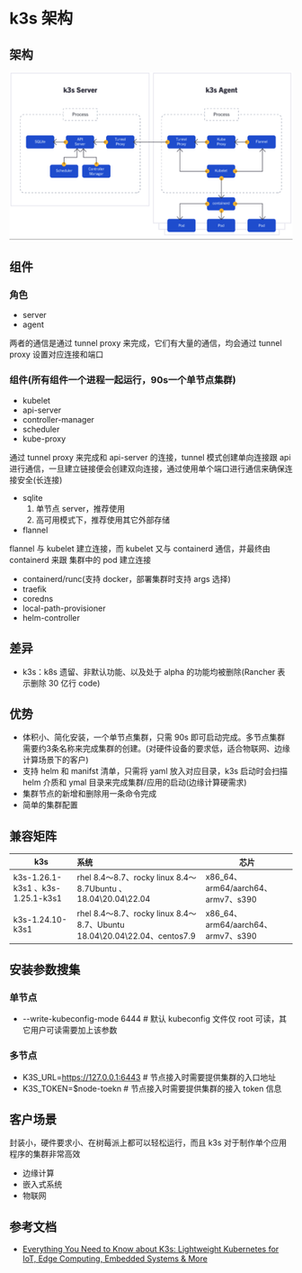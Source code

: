 # k3s 架构

## 架构

![image-20230323142110363](../png/image-20230323142110363.png)

## 组件

### 角色

- server
- agent

两者的通信是通过 tunnel proxy 来完成，它们有大量的通信，均会通过 tunnel proxy 设置对应连接和端口

### 组件(所有组件一个进程一起运行，90s一个单节点集群)

- kubelet
- api-server
- controller-manager
- scheduler
- kube-proxy

通过 tunnel proxy 来完成和 api-server 的连接，tunnel 模式创建单向连接跟 api 进行通信，一旦建立链接便会创建双向连接，通过使用单个端口进行通信来确保连接安全(长连接)

- sqlite
  1. 单节点 server，推荐使用
  2. 高可用模式下，推荐使用其它外部存储
- flannel

flannel 与 kubelet 建立连接，而 kubelet 又与 containerd 通信，并最终由 containerd 来跟 集群中的 pod 建立连接

- containerd/runc(支持 docker，部署集群时支持 args 选择)
- traefik
- coredns
- local-path-provisioner
- helm-controller

## 差异

- k3s：k8s 遗留、非默认功能、以及处于 alpha 的功能均被删除(Rancher 表示删除 30 亿行 code)

## 优势

- 体积小、简化安装，一个单节点集群，只需 90s 即可启动完成。多节点集群需要约3条名称来完成集群的创建。(对硬件设备的要求低，适合物联网、边缘计算场景下的客户)
- 支持 helm 和 manifst 清单，只需将 yaml 放入对应目录，k3s 启动时会扫描 helm 介质和 ymal 目录来完成集群/应用的启动(边缘计算硬需求)
- 集群节点的新增和删除用一条命令完成
- 简单的集群配置

## 兼容矩阵

| k3s                               | 系统                                                         | 芯片                               |
| --------------------------------- | :----------------------------------------------------------- | ---------------------------------- |
| k3s-1.26.1-k3s1 、k3s-1.25.1-k3s1 | rhel 8.4～8.7、rocky linux 8.4～8.7Ubuntu 、18.04\20.04\22.04 | x86_64、arm64/aarch64、armv7、s390 |
| k3s-1.24.10-k3s1                  | rhel 8.4～8.7、rocky linux 8.4～8.7、Ubuntu 18.04\20.04\22.04、centos7.9 | x86_64、arm64/aarch64、armv7、s390 |

## 安装参数搜集

### 单节点

- --write-kubeconfig-mode 6444            # 默认 kubeconfig 文件仅 root 可读，其它用户可读需要加上该参数

### 多节点

- K3S_URL=https://127.0.0.1:6443        # 节点接入时需要提供集群的入口地址 
- K3S_TOKEN=$node-toekn                  # 节点接入时需要提供集群的接入 token 信息

## 客户场景

封装小，硬件要求小、在树莓派上都可以轻松运行，而且 k3s 对于制作单个应用程序的集群非常高效

- 边缘计算
- 嵌入式系统
- 物联网

## 参考文档

- [Everything You Need to Know about K3s: Lightweight Kubernetes for IoT, Edge Computing, Embedded Systems & More](https://mattermost.com/blog/intro-to-k3s-lightweight-kubernetes/)



